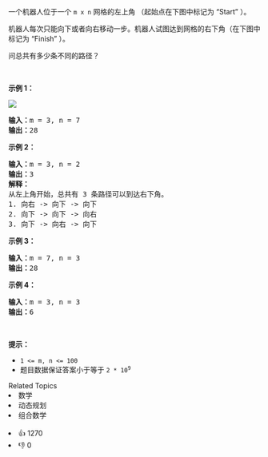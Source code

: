 <p>一个机器人位于一个 <code>m x n</code><em> </em>网格的左上角 （起始点在下图中标记为 “Start” ）。</p>

<p>机器人每次只能向下或者向右移动一步。机器人试图达到网格的右下角（在下图中标记为 “Finish” ）。</p>

<p>问总共有多少条不同的路径？</p>

<p> </p>

<p><strong>示例 1：</strong></p>
<img src="https://assets.leetcode.com/uploads/2018/10/22/robot_maze.png" />
<pre>
<strong>输入：</strong>m = 3, n = 7
<strong>输出：</strong>28</pre>

<p><strong>示例 2：</strong></p>

<pre>
<strong>输入：</strong>m = 3, n = 2
<strong>输出：</strong>3
<strong>解释：</strong>
从左上角开始，总共有 3 条路径可以到达右下角。
1. 向右 -> 向下 -> 向下
2. 向下 -> 向下 -> 向右
3. 向下 -> 向右 -> 向下
</pre>

<p><strong>示例 3：</strong></p>

<pre>
<strong>输入：</strong>m = 7, n = 3
<strong>输出：</strong>28
</pre>

<p><strong>示例 4：</strong></p>

<pre>
<strong>输入：</strong>m = 3, n = 3
<strong>输出：</strong>6</pre>

<p> </p>

<p><strong>提示：</strong></p>

<ul>
	<li><code>1 <= m, n <= 100</code></li>
	<li>题目数据保证答案小于等于 <code>2 * 10<sup>9</sup></code></li>
</ul>
<div><div>Related Topics</div><div><li>数学</li><li>动态规划</li><li>组合数学</li></div></div><br><div><li>👍 1270</li><li>👎 0</li></div>